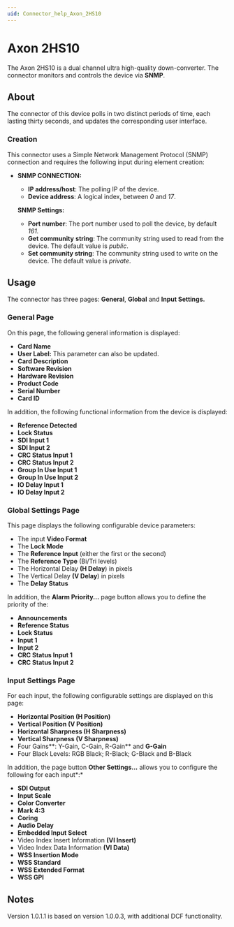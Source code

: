 ```yaml
---
uid: Connector_help_Axon_2HS10
---
```


# Axon 2HS10

The Axon 2HS10 is a dual channel ultra high-quality down-converter. The connector monitors and controls the device via **SNMP**.

## About

The connector of this device polls in two distinct periods of time, each lasting thirty seconds, and updates the corresponding user interface.

### Creation

This connector uses a Simple Network Management Protocol (SNMP) connection and requires the following input during element creation:

- **SNMP CONNECTION:**

  - **IP address/host**: The polling IP of the device.
  - **Device address**: A logical index, between *0* and *17*.

  **SNMP Settings:**

  - **Port number**: The port number used to poll the device, by default *161.*
  - **Get community** **string**: The community string used to read from the device. The default value is *public*.
  - **Set community string**: The community string used to write on the device. The default value is *private*.

## Usage

The connector has three pages: **General**, **Global** and **Input Settings.**

### General Page

On this page, the following general information is displayed:

- **Card Name**
- **User Label:** This parameter can also be updated.
- **Card Description**
- **Software Revision**
- **Hardware Revision**
- **Product Code**
- **Serial Number**
- **Card ID**

In addition, the following functional information from the device is displayed:

- **Reference Detected**
- **Lock Status**
- **SDI Input 1**
- **SDI Input 2**
- **CRC Status Input 1**
- **CRC Status Input 2**
- **Group In Use Input 1**
- **Group In Use Input 2**
- **IO Delay Input 1**
- **IO Delay Input 2**

### Global Settings Page

This page displays the following configurable device parameters:

- The input **Video Format**
- The **Lock Mode**
- The **Reference Input** (either the first or the second)
- The **Reference Type** (Bi/Tri levels)
- The Horizontal Delay **(H Delay**) in pixels
- The Vertical Delay **(V Delay**) in pixels
- The **Delay Status**

In addition, the **Alarm Priority...** page button allows you to define the priority of the:

- **Announcements**
- **Reference Status**
- **Lock Status**
- **Input 1**
- **Input 2**
- **CRC Status Input 1**
- **CRC Status Input 2**

### Input Settings Page

For each input, the following configurable settings are displayed on this page:

- **Horizontal Position (H Position)**
- **Vertical Position (V Position)**
- **Horizontal Sharpness (H Sharpness)**
- **Vertical Sharpness (V Sharpness)**
- Four Gains**: Y-Gain, C-Gain, R-Gain** and **G-Gain**
- Four Black Levels: RGB Black; R-Black; G-Black and B-Black

In addition, the page button **Other Settings...** allows you to configure the following for each input*:*

- **SDI Output**
- **Input Scale**
- **Color Converter**
- **Mark 4:3**
- **Coring**
- **Audio Delay**
- **Embedded Input Select**
- Video Index Insert Information **(VI Insert)**
- Video Index Data Information **(VI Data)**
- **WSS Insertion Mode**
- **WSS Standard**
- **WSS Extended Format**
- **WSS GPI**

## Notes

Version 1.0.1.1 is based on version 1.0.0.3, with additional DCF functionality.
